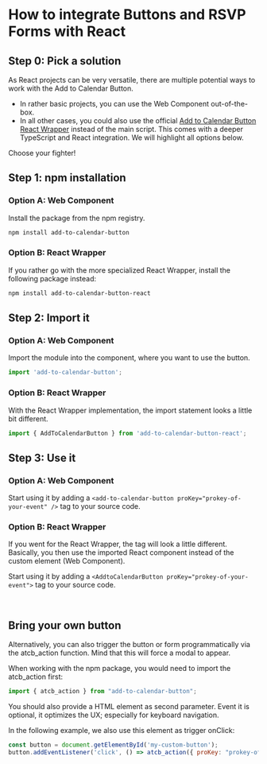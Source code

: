 
# How to integrate Buttons and RSVP Forms with React

## Step 0: Pick a solution

As React projects can be very versatile, there are multiple potential ways to work with the Add to Calendar Button.

* In rather basic projects, you can use the Web Component out-of-the-box.
* In all other cases, you could also use the official [Add to Calendar Button React Wrapper](https://github.com/add2cal/add-to-calendar-button-react) instead of the main script. This comes with a deeper TypeScript and React integration.
We will highlight all options below.

Choose your fighter!

## Step 1: npm installation

### Option A: Web Component

Install the package from the npm registry.

```bash
npm install add-to-calendar-button
```

### Option B: React Wrapper

If you rather go with the more specialized React Wrapper, install the following package instead:

```bash
npm install add-to-calendar-button-react
```

## Step 2: Import it

### Option A: Web Component

Import the module into the component, where you want to use the button.

```typescript
import 'add-to-calendar-button';
```

### Option B: React Wrapper

With the React Wrapper implementation, the import statement looks a little bit different.

```typescript
import { AddToCalendarButton } from 'add-to-calendar-button-react';
```

## Step 3: Use it

### Option A: Web Component

Start using it by adding a `<add-to-calendar-button proKey="prokey-of-your-event" />` tag to your source code.

### Option B: React Wrapper

If you went for the React Wrapper, the tag will look a little different. Basically, you then use the imported React component instead of the custom element (Web Component).

Start using it by adding a `<AddtoCalendarButton proKey="prokey-of-your-event">` tag to your source code.

<br />

## Bring your own button

Alternatively, you can also trigger the button or form programmatically via the atcb_action function. Mind that this will force a modal to appear.

When working with the npm package, you would need to import the atcb_action first:

```javascript
import { atcb_action } from "add-to-calendar-button";
```

You should also provide a HTML element as second parameter. Event it is optional, it optimizes the UX; especially for keyboard navigation.

In the following example, we also use this element as trigger onClick:

```javascript
const button = document.getElementById('my-custom-button');
button.addEventListener('click', () => atcb_action({ proKey: "prokey-of-your-event"}, button));

```
